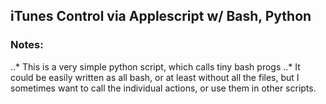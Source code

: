 ## iTunes Control via Applescript w/ Bash, Python

### Notes:
..* This is a very simple python script, which calls tiny bash progs
..* It could be easily written as all bash, or at least without all the files, but I sometimes want to call the individual actions, or use them in other scripts.

